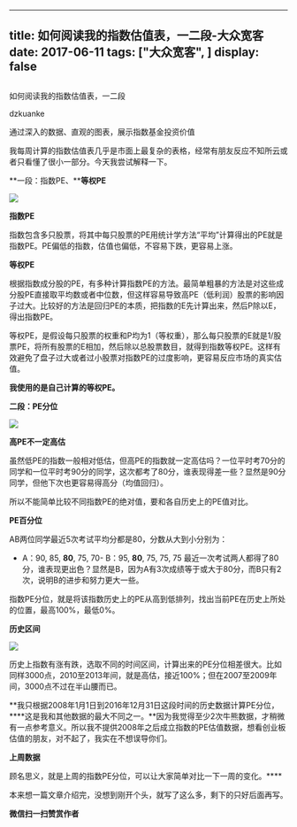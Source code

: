 
---
title:   如何阅读我的指数估值表，一二段-大众宽客
date: 2017-06-11
tags: ["大众宽客", ]
display: false
---


## 



如何阅读我的指数估值表，一二段




dzkuanke




通过深入的数据、直观的图表，展示指数基金投资价值


我每周计算的指数估值表几乎是市面上最复杂的表格，经常有朋友反应不知所云或者只看懂了很小一部分。今天我尝试解释一下。



**一段：指数PE、****等权PE**



<img data-s="300,640" data-type="png" src="http://mmbiz.qpic.cn/mmbiz_png/PKw3FQPmhIgibLoicRIXDic5ibdgW7enspWLXSickt4q83picpwTEFrRCLbX8ghicRMEZ7nhmjzicHp2JmFhPTIpwlrxYQ/0?wx_fmt=png" data-ratio="0.3414179104477612" data-w="1072"/>

**指数PE**

指数包含多只股票，将其中每只股票的PE用统计学方法“平均”计算得出的PE就是指数PE。PE偏低的指数，估值也偏低，不容易下跌，更容易上涨。



**等权PE**

根据指数成分股的PE，有多种计算指数PE的方法。最简单粗暴的方法是对这些成分股PE直接取平均数或者中位数，但这样容易导致高PE（低利润）股票的影响因子过大。比较好的方法是回归PE的本质，把指数的E先计算出来，然后P除以E，得出指数PE。



等权PE，是假设每只股票的权重和P均为1（等权重），那么每只股票的E就是1/股票PE，将所有股票的E相加，然后除以总股票数目，就得到指数等权PE。这样有效避免了盘子过大或者过小股票对指数PE的过度影响，更容易反应市场的真实估值。



**我使用的是自己计算的等权PE。**





**二段：PE分位**



<img data-s="300,640" data-type="png" src="http://mmbiz.qpic.cn/mmbiz_png/PKw3FQPmhIgibLoicRIXDic5ibdgW7enspWLP7YgnaCqwiaHFic6RaNbEM5K0245iaEicSv7OIsssX6ibzcqsw3QY5f7YdQ/0?wx_fmt=png" data-ratio="0.32710280373831774" data-w="1070"/>

**高PE不一定高估**

虽然低PE的指数一般相对低估，但高PE的指数就一定高估吗？一位平时考70分的同学和一位平时考90分的同学，这次都考了80分，谁表现得差一些？显然是90分同学，但他下次也更容易得高分（均值回归）。



所以不能简单比较不同指数PE的绝对值，要和各自历史上的PE值对比。



**PE百分位**

AB两位同学最近5次考试平均分都是80，分数从大到小分别为：
- A：90, 85, **80**, 75, 70- B：95, **80**, 75, 75, 75
最近一次考试两人都得了80分，谁表现更出色？显然是B，因为A有3次成绩等于或大于80分，而B只有2次，说明B的进步和努力更大一些。



指数PE分位，就是将该指数历史上的PE从高到低排列，找出当前PE在历史上所处的位置，最高100%，最低0%。



**历史区间**

<img class="" data-ratio="0.38125" data-s="300,640" src="http://mmbiz.qpic.cn/mmbiz_png/PKw3FQPmhIhRiczxEtlnz2nyJ4TSE1745gVYSZW8SMacLjxehwmO7812TicyeianeYjpZoqxPD0AButhev5iaDD5dw/640?wx_fmt=png" data-type="png" data-w="640" style="width: auto !important; visibility: visible !important;"/>

历史上指数有涨有跌，选取不同的时间区间，计算出来的PE分位相差很大。比如同样3000点，2010至2013年间，就是高估，接近100%；但在2007至2009年间，3000点不过在半山腰而已。



**我只根据2008年1月1日到2016年12月31日这段时间的历史数据计算PE分位，****这是我和其他数据的最大不同之一。**因为我觉得至少2次牛熊数据，才稍微有一点参考意义。所以我不提供2008年之后成立指数的PE估值数据，想看创业板估值的朋友，对不起了，我实在不想误导你们。



**上周数据**

顾名思义，就是上周的指数PE分位，可以让大家简单对比一下一周的变化。****







本来想一篇文章介绍完，没想到刚开个头，就写了这么多，剩下的只好后面再写。


**微信扫一扫赞赏作者**















